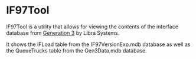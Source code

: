 # IF97Tool

IF97Tool is a utility that allows for viewing the contents of the interface database from [Generation 3](http://librasystems.com/product.php?id=3/Generation3AsphaltBatching,SiloLoadout,andTruckScaleTicketingSystem) by Libra Systems.

It shows the IFLoad table from the IF97VersionExp.mdb database as well as the QueueTrucks table from the Gen3Data.mdb database.

